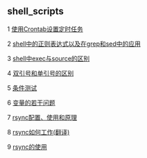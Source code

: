 ## shell_scripts

1 [使用Crontab设置定时任务](https://github.com/luofengmacheng/shell_scripts/blob/master/crontab.md)

2 [shell中的正则表达式以及在grep和sed中的应用](https://github.com/luofengmacheng/shell_scripts/blob/master/regx.md)

3 [shell中exec与source的区别](https://github.com/luofengmacheng/shell_scripts/blob/master/execute.md)

4 [双引号和单引号的区别](https://github.com/luofengmacheng/shell_scripts/blob/master/quotation.md)

5 [条件测试](https://github.com/luofengmacheng/shell_scripts/blob/master/test_condition.md)

6 [变量的若干问题](https://github.com/luofengmacheng/shell_scripts/blob/master/variable_questions.md)

7 [rsync配置、使用和原理](https://github.com/luofengmacheng/shell_scripts/blob/master/rsync.md)

8 [rsync如何工作(翻译)](https://github.com/luofengmacheng/shell_scripts/blob/master/how_rsync_works.md)

9 [rsync的使用](https://github.com/luofengmacheng/shell_scripts/blob/master/use_of_rsync.md)